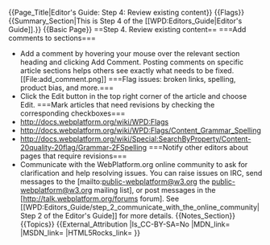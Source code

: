 {{Page_Title|Editor's Guide: Step 4: Review existing content}}
{{Flags}}
{{Summary_Section|This is Step 4 of the [[WPD:Editors_Guide|Editor's Guide]].}}
{{Basic Page}}
==Step 4. Review existing content==
===Add comments to sections===
* Add a comment by hovering your mouse over the relevant section heading and clicking Add Comment. Posting comments on specific article sections helps others see exactly what needs to be fixed.
[[File:add_comment.png]]
===Flag issues: broken links, spelling, product bias, and more.===
* Click the Edit button in the top right corner of the article and choose Edit.
===Mark articles that need revisions by checking the corresponding checkboxes===
* http://docs.webplatform.org/wiki/WPD:Flags
* http://docs.webplatform.org/wiki/WPD:Flags/Content_Grammar_Spelling
* http://docs.webplatform.org/wiki/Special:SearchByProperty/Content-20quality-20flag/Grammar-2FSpelling
===Notify other editors about pages that require revisions===
* Communicate with the WebPlatform.org online community to ask for clarification and help resolving issues. You can raise issues on IRC, send messages to the [mailto:public-webplatform@w3.org the public-webplatform@w3.org mailing list], or post messages in the [http://talk.webplatform.org/forums forum]. 
See [[WPD:Editors_Guide/step_2_communicate_with_the_online_community| Step 2 of the Editor's Guide]] for more details.
{{Notes_Section}}
{{Topics}}
{{External_Attribution
|Is_CC-BY-SA=No
|MDN_link=
|MSDN_link=
|HTML5Rocks_link=
}}